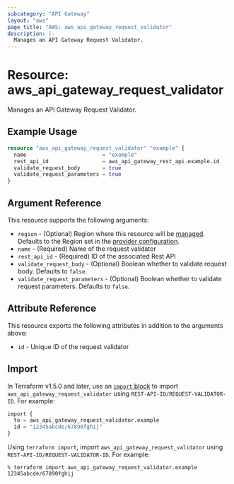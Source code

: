 ```yaml
---
subcategory: "API Gateway"
layout: "aws"
page_title: "AWS: aws_api_gateway_request_validator"
description: |-
  Manages an API Gateway Request Validator.
---
```


# Resource: aws_api_gateway_request_validator

Manages an API Gateway Request Validator.

## Example Usage

```terraform
resource "aws_api_gateway_request_validator" "example" {
  name                        = "example"
  rest_api_id                 = aws_api_gateway_rest_api.example.id
  validate_request_body       = true
  validate_request_parameters = true
}
```

## Argument Reference

This resource supports the following arguments:

* `region` - (Optional) Region where this resource will be [managed](https://docs.aws.amazon.com/general/latest/gr/rande.html#regional-endpoints). Defaults to the Region set in the [provider configuration](https://registry.terraform.io/providers/hashicorp/aws/latest/docs#aws-configuration-reference).
* `name` - (Required) Name of the request validator
* `rest_api_id` - (Required) ID of the associated Rest API
* `validate_request_body` - (Optional) Boolean whether to validate request body. Defaults to `false`.
* `validate_request_parameters` - (Optional) Boolean whether to validate request parameters. Defaults to `false`.

## Attribute Reference

This resource exports the following attributes in addition to the arguments above:

* `id` - Unique ID of the request validator

## Import

In Terraform v1.5.0 and later, use an [`import` block](https://developer.hashicorp.com/terraform/language/import) to import `aws_api_gateway_request_validator` using `REST-API-ID/REQUEST-VALIDATOR-ID`. For example:

```terraform
import {
  to = aws_api_gateway_request_validator.example
  id = "12345abcde/67890fghij"
}
```

Using `terraform import`, import `aws_api_gateway_request_validator` using `REST-API-ID/REQUEST-VALIDATOR-ID`. For example:

```console
% terraform import aws_api_gateway_request_validator.example 12345abcde/67890fghij
```
